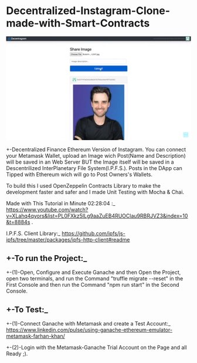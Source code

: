 # Decentralized-Instagram-Clone-made-with-Smart-Contracts
![Final Result](https://github.com/Nachoxt17/Decentralized-Instagram-Clone/blob/main/Final-Result.png?raw=true)

+-Decentralized Finance Ethereum Version of Instagram. You can connect your Metamask Wallet, upload an Image wich Post(Name and Description) will be saved in an Web Server BUT
the Image itself will be saved in a Descentrilized InterPlanetary File System(I.P.F.S.). Posts in the DApp can Tipped with Ethereum wich will go to Post Owners's Wallets.

To build this I used OpenZeppelin Contracts Library to make the development faster and safer and I made Unit Testing with Mocha & Chai. 

Made with This Tutorial in Minute 02:28:04 :_ https://www.youtube.com/watch?v=XLahq4qyors&list=PL0FXkz5ILg9aaZuEB4RUOClau9RBRJVZ3&index=10&t=8884s .

I.P.F.S. Client Library:_ https://github.com/ipfs/js-ipfs/tree/master/packages/ipfs-http-client#readme

## +-To run the Project:_
+-(1)-Open, Configure and Execute Ganache and then Open the Project, open two terminals, and run the Command "truffle migrate --reset" in the First Console and then run the Command "npm run start" in the Second Console.
## +-To Test:_
+-(1)-Connect Ganache with Metamask and create a Test Account:_ 
https://www.linkedin.com/pulse/using-ganache-ethereum-emulator-metamask-farhan-khan/

+-(2)-Login with the Metamask-Ganache Trial Account on the Page and all Ready ;).

